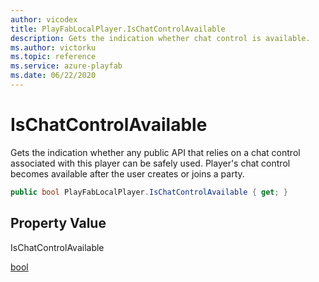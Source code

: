 ```yaml
---
author: vicodex
title: PlayFabLocalPlayer.IsChatControlAvailable
description: Gets the indication whether chat control is available.
ms.author: victorku
ms.topic: reference
ms.service: azure-playfab
ms.date: 06/22/2020
---
```


# IsChatControlAvailable

Gets the indication whether any public API that relies on a chat control associated with this player can be safely used. Player's chat control becomes available after the user creates or joins a party.

```csharp
public bool PlayFabLocalPlayer.IsChatControlAvailable { get; }
```

## Property Value

IsChatControlAvailable

[bool]()